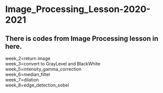 # Image_Processing_Lesson-2020-2021

## There is codes from Image Processing lesson in here.
week_2=return image <br/>
week_3=convert to GrayLevel and BlackWhite <br/>
week_5=intensity_gamma_correction <br/>
week_6=median_filter <br/>
week_7=dilation <br/>
week_8=edge_detection_sobel <br/>
